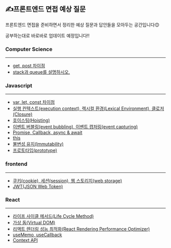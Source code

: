 ## ✍️프론트엔드 면접 예상 질문

프론트엔드 면접을 준비하면서 정리한 예상 질문과 답안들을 모아두는 공간입니다😊

공부하는대로 바로바로 업데이트 예정입니다!!

### Computer Science

------

- [get, post 차이점](https://github.com/dev-riley/frontend_interview/blob/master/CS/get%2C%20post%20%EC%B0%A8%EC%9D%B4%EC%A0%90.md)
- [stack과 queue를 설명하시오.](https://github.com/dev-riley/frontend_interview/blob/master/CS/stack%EA%B3%BC%20queue.md)



### Javascript

------

- [var, let, const 차이점](https://github.com/dev-riley/frontend_interview/blob/master/javascript/var%2C%20let%2C%20cont%20%EC%B0%A8%EC%9D%B4%EC%A0%90.md)
- [실행 컨텍스트(execution context), 렉시컬 환경(Lexical Environment), 클로저(Closure)](https://github.com/dev-riley/frontend_interview/blob/master/javascript/execution%20context%2C%20Lexical%20Environment%2C%20Closure.md)
- [호이스팅(Hoisting)](https://github.com/dev-riley/frontend_interview/blob/master/javascript/Hoisting(%ED%98%B8%EC%9D%B4%EC%8A%A4%ED%8C%85).md)
- [이벤트 버블링(event bubbling), 이벤트 캡처링(event capturing)](https://github.com/dev-riley/frontend_interview/blob/master/javascript/event%20bubbling%2C%20event%20capturing.md)
- [Promise, Callback, async & await](https://github.com/dev-riley/frontend_interview/blob/master/javascript/Promise%2C%20Callback%2C%20async%26await.md)
- [this](https://github.com/dev-riley/frontend_interview/blob/master/javascript/this.md)
- [불변성 유지(Immutability)](https://github.com/dev-riley/frontend_interview/blob/master/javascript/immutability.md)
- [프로토타입(prototype)](https://github.com/dev-riley/frontend_interview/blob/master/javascript/prototype.md)



### frontend

------

- [쿠키(cookie), 세션(session), 웹 스토리지(web storage)](https://github.com/dev-riley/frontend_interview/blob/master/frontend/cookie%2C%20session%2C%20web%20storage.md)
- [JWT(JSON Web Token)](https://github.com/dev-riley/frontend_interview/blob/master/frontend/JWT(JSON%20Web%20Token).md)



### React

------

- [라이프 사이클 메서드(Life Cycle Method)](https://github.com/dev-riley/frontend_interview/blob/master/React/React%20Life%20Cyle%20Method.md)
- [가상 돔(Virtual DOM)](https://github.com/dev-riley/frontend_interview/blob/master/React/Virtual%20Dom.md)
- [리액트 렌더링 성능 최적화(React Rendering Performance Optimizer)](https://github.com/dev-riley/frontend_interview/blob/master/React/React%20Rendering%20performance%20optimizer.md)
- [useMemo, useCallback](https://github.com/dev-riley/frontend_interview/blob/master/React/useMemo%2C%20useCallback.md)
- [Context API](https://github.com/dev-riley/frontend_interview/blob/master/React/context%20API.md)